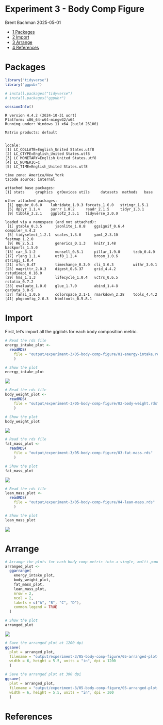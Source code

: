 # Experiment 3 - Body Comp Figure
Brent Bachman
2025-05-01

- [<span class="toc-section-number">1</span> Packages](#packages)
- [<span class="toc-section-number">2</span> Import](#import)
- [<span class="toc-section-number">3</span> Arrange](#arrange)
- [<span class="toc-section-number">4</span> References](#references)

# Packages

``` r
library("tidyverse")
library("ggpubr")
```

``` r
# install.packages("tidyverse")
# install.packages("ggpubr")
```

``` r
sessionInfo()
```

    R version 4.4.2 (2024-10-31 ucrt)
    Platform: x86_64-w64-mingw32/x64
    Running under: Windows 11 x64 (build 26100)

    Matrix products: default


    locale:
    [1] LC_COLLATE=English_United States.utf8 
    [2] LC_CTYPE=English_United States.utf8   
    [3] LC_MONETARY=English_United States.utf8
    [4] LC_NUMERIC=C                          
    [5] LC_TIME=English_United States.utf8    

    time zone: America/New_York
    tzcode source: internal

    attached base packages:
    [1] stats     graphics  grDevices utils     datasets  methods   base     

    other attached packages:
     [1] ggpubr_0.6.0    lubridate_1.9.3 forcats_1.0.0   stringr_1.5.1  
     [5] dplyr_1.1.4     purrr_1.0.2     readr_2.1.5     tidyr_1.3.1    
     [9] tibble_3.2.1    ggplot2_3.5.1   tidyverse_2.0.0

    loaded via a namespace (and not attached):
     [1] gtable_0.3.5      jsonlite_1.8.8    ggsignif_0.6.4    compiler_4.4.2   
     [5] tidyselect_1.2.1  scales_1.3.0      yaml_2.3.10       fastmap_1.2.0    
     [9] R6_2.5.1          generics_0.1.3    knitr_1.48        backports_1.5.0  
    [13] car_3.1-2         munsell_0.5.1     pillar_1.9.0      tzdb_0.4.0       
    [17] rlang_1.1.4       utf8_1.2.4        broom_1.0.6       stringi_1.8.4    
    [21] xfun_0.47         timechange_0.3.0  cli_3.6.3         withr_3.0.1      
    [25] magrittr_2.0.3    digest_0.6.37     grid_4.4.2        rstudioapi_0.16.0
    [29] hms_1.1.3         lifecycle_1.0.4   vctrs_0.6.5       rstatix_0.7.2    
    [33] evaluate_1.0.0    glue_1.7.0        abind_1.4-8       carData_3.0-5    
    [37] fansi_1.0.6       colorspace_2.1-1  rmarkdown_2.28    tools_4.4.2      
    [41] pkgconfig_2.0.3   htmltools_0.5.8.1

# Import

First, let’s import all the ggplots for each body composition metric.

``` r
# Read the rds file
energy_intake_plot <-
  readRDS(
    file = "output/experiment-3/05-body-comp-figure/01-energy-intake.rds"
    )

# Show the plot
energy_intake_plot
```

![](experiment-3-05-body-comp-figure_files/figure-commonmark/energy-intake-plot-1.png)

``` r
# Read the rds file
body_weight_plot <-
  readRDS(
    file = "output/experiment-3/05-body-comp-figure/02-body-weight.rds"
    )

# Show the plot
body_weight_plot
```

![](experiment-3-05-body-comp-figure_files/figure-commonmark/body-weight-plot-1.png)

``` r
# Read the rds file
fat_mass_plot <-
  readRDS(
    file = "output/experiment-3/05-body-comp-figure/03-fat-mass.rds"
    )

# Show the plot
fat_mass_plot
```

![](experiment-3-05-body-comp-figure_files/figure-commonmark/fat-mass-plot-1.png)

``` r
# Read the rds file
lean_mass_plot <-
  readRDS(
    file = "output/experiment-3/05-body-comp-figure/04-lean-mass.rds"
    )

# Show the plot
lean_mass_plot
```

![](experiment-3-05-body-comp-figure_files/figure-commonmark/lean-mass-plot-1.png)

# Arrange

``` r
# Arrange the plots for each body comp metric into a single, multi-panel plot
arranged_plot <- 
  ggarrange(
    energy_intake_plot,
    body_weight_plot,
    fat_mass_plot,
    lean_mass_plot,
    nrow = 2,
    ncol = 2,
    labels = c("A", "B", "C", "D"),
    common.legend = TRUE
  )

# Show the plot
arranged_plot
```

![](experiment-3-05-body-comp-figure_files/figure-commonmark/arranged-plot-1.png)

``` r
# Save the arranged plot at 1200 dpi
ggsave(
  plot = arranged_plot,
  filename = "output/experiment-3/05-body-comp-figure/05-arranged-plot-1200.tiff",
  width = 6, height = 5.5, units = "in", dpi = 1200
  )

# Save the arranged plot at 300 dpi
ggsave(
  plot = arranged_plot,
  filename = "output/experiment-3/05-body-comp-figure/05-arranged-plot-300.tiff",
  width = 6, height = 5.5, units = "in", dpi = 300
  )
```

# References
